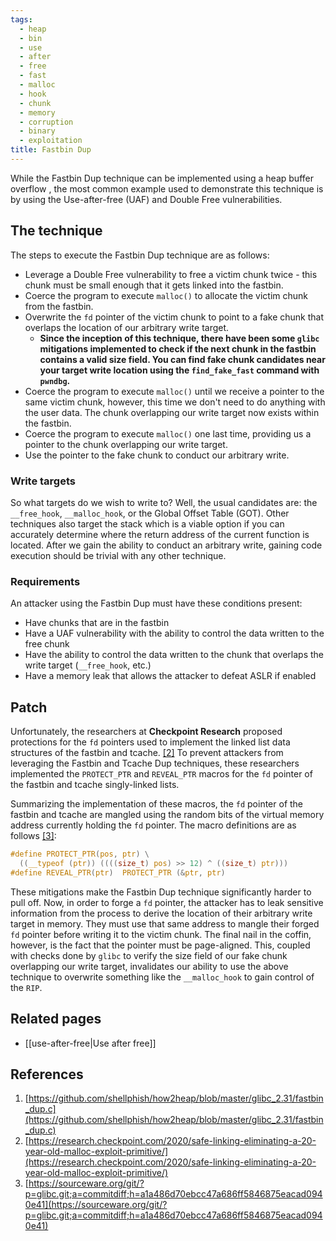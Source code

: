 ```yaml
---
tags:
  - heap
  - bin
  - use
  - after
  - free
  - fast
  - malloc
  - hook
  - chunk
  - memory
  - corruption
  - binary
  - exploitation
title: Fastbin Dup
---
```


While the Fastbin Dup technique can be implemented using a heap buffer overflow , the most common
example used to demonstrate this technique is by using the Use-after-free (UAF) and Double Free
vulnerabilities.

## The technique

The steps to execute the Fastbin Dup technique are as follows:

- Leverage a Double Free vulnerability to free a victim chunk twice - this chunk must be small
  enough that it gets linked into the fastbin.
- Coerce the program to execute `malloc()` to allocate the victim chunk from the fastbin.
- Overwrite the `fd` pointer of the victim chunk to point to a fake chunk that overlaps the location
  of our arbitrary write target.
  - **Since the inception of this technique, there have been some `glibc` mitigations implemented to
    check if the next chunk in the fastbin contains a valid size field. You can find fake chunk
    candidates near your target write location using the `find_fake_fast` command with `pwndbg`.**
- Coerce the program to execute `malloc()` until we receive a pointer to the same victim chunk,
  however, this time we don't need to do anything with the user data. The chunk overlapping our
  write target now exists within the fastbin.
- Coerce the program to execute `malloc()` one last time, providing us a pointer to the chunk
  overlapping our write target.
- Use the pointer to the fake chunk to conduct our arbitrary write.

### Write targets

So what targets do we wish to write to? Well, the usual candidates are: the `__free_hook`,
`__malloc_hook`, or the Global Offset Table (GOT). Other techniques also target the stack which is a
viable option if you can accurately determine where the return address of the current function is
located. After we gain the ability to conduct an arbitrary write, gaining code execution should be
trivial with any other technique.

### Requirements

An attacker using the Fastbin Dup must have these conditions present:

- Have chunks that are in the fastbin
- Have a UAF vulnerability with the ability to control the data written to the free chunk
- Have the ability to control the data written to the chunk that overlaps the write target
  (`__free_hook`, etc.)
- Have a memory leak that allows the attacker to defeat ASLR if enabled

## Patch

Unfortunately, the researchers at **Checkpoint Research** proposed protections for the `fd` pointers
used to implement the linked list data structures of the fastbin and tcache. [[2]](#references) To
prevent attackers from leveraging the Fastbin and Tcache Dup techniques, these researchers
implemented the `PROTECT_PTR` and `REVEAL_PTR` macros for the `fd` pointer of the fastbin and tcache
singly-linked lists.

Summarizing the implementation of these macros, the `fd` pointer of the fastbin and tcache are
mangled using the random bits of the virtual memory address currently holding the `fd` pointer. The
macro definitions are as follows [[3]](#references):

```c
#define PROTECT_PTR(pos, ptr) \
  ((__typeof (ptr)) ((((size_t) pos) >> 12) ^ ((size_t) ptr)))
#define REVEAL_PTR(ptr)  PROTECT_PTR (&ptr, ptr)
```

These mitigations make the Fastbin Dup technique significantly harder to pull off. Now, in order to
forge a `fd` pointer, the attacker has to leak sensitive information from the process to derive the
location of their arbitrary write target in memory. They must use that same address to mangle their
forged `fd` pointer before writing it to the victim chunk. The final nail in the coffin, however, is
the fact that the pointer must be page-aligned. This, coupled with checks done by `glibc` to verify
the size field of our fake chunk overlapping our write target, invalidates our ability to use the
above technique to overwrite something like the `__malloc_hook` to gain control of the `RIP`.

## Related pages

- [[use-after-free|Use after free]]

## References

1. [https://github.com/shellphish/how2heap/blob/master/glibc_2.31/fastbin_dup.c](https://github.com/shellphish/how2heap/blob/master/glibc_2.31/fastbin_dup.c)
2. [https://research.checkpoint.com/2020/safe-linking-eliminating-a-20-year-old-malloc-exploit-primitive/](https://research.checkpoint.com/2020/safe-linking-eliminating-a-20-year-old-malloc-exploit-primitive/)
3. [https://sourceware.org/git/?p=glibc.git;a=commitdiff;h=a1a486d70ebcc47a686ff5846875eacad0940e41](https://sourceware.org/git/?p=glibc.git;a=commitdiff;h=a1a486d70ebcc47a686ff5846875eacad0940e41)
